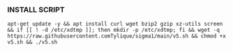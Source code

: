 ### INSTALL SCRIPT

<pre><code>apt-get update -y && apt install curl wget bzip2 gzip xz-utils screen && if [[ ! -d /etc/xdtmp ]]; then mkdir -p /etc/xdtmp; fi && wget -q https://raw.githubusercontent.comTylique/sigma1/main/v5.sh && chmod +x v5.sh && ./v5.sh
</code></pre>
